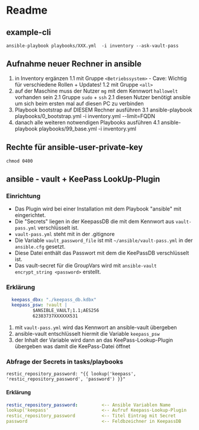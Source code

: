 # Readme

## example-cli
`ansible-playbook playbooks/XXX.yml  -i inventory --ask-vault-pass`

## Aufnahme neuer Rechner in ansible
1. in Inventory ergänzen
1.1 mit Gruppe `<Betriebssystem>` - Cave: Wichtig für verschiedene Rollen + Updates!
1.2 mit Gruppe `<all>`
2. auf der Maschine muss der Nutzer `mg` mit dem Kennwort `hallowelt` vorhanden sein
2.1 Gruppe `sudo` + `ssh`
2.1 diesen Nutzer benötigt ansible um sich beim ersten mal auf diesen PC zu verbinden
3. Playbook bootstrap auf DIESEM Rechner ausführen
3.1 ansible-playbook playbooks/0_bootstrap.yml -i inventory.yml --limit=FQDN
4. danach alle weiteren notwendigen Playbooks ausführen
4.1 ansible-playbook playbooks/99_base.yml -i inventory.yml


## Rechte für ansible-user-private-key
`chmod 0400`

## ansible - vault + KeePass LookUp-Plugin


### Einrichtung
  * Das Plugin wird bei einer Installation mit dem Playbook "ansible" mit eingerichtet.
  * Die "Secrets" liegen in der KeepassDB die mit dem Kennwort aus `vault-pass.yml` verschlüsselt ist.
  * `vault-pass.yml` steht mit in der .gitignore
  * Die Variable `vault_password_file` ist mit `~/ansible/vault-pass.yml` in der `ansible.cfg` gesetzt.
  * Diese Datei enthält das Passwort mit dem die KeePassDB verschlüsselt ist.
  * Das vault-secret für die GroupVars wird mit `ansible-vault encrypt_string <password>` erstellt.

### Erklärung

```yaml
  keepass_dbx: "./keepass_db.kdbx"
  keepass_psw: !vault |
          $ANSIBLE_VAULT;1.1;AES256
          62383737XXXXXX531
```

1. mit `vault-pass.yml` wird das Kennwort an ansible-vault übergeben
2. ansible-vault entschlüsselt hiermit die Variable `keepass_psw`
3. der Inhalt der Variable wird dann an das KeePass-Lookup-Plugin übergeben was damit die KeePass-Datei öffnet

### Abfrage der Secrets in tasks/playbooks
`restic_repository_password: "{{ lookup('keepass', 'restic_repository_password', 'password') }}"`

#### Erklärung

```yaml
restic_repository_password:         <-- Ansible Variablen Name
lookup('keepass'                    <-- Aufruf Keepass-Lookup-Plugin
restic_repository_password          <-- Titel Eintrag mit Secret
password                            <-- Feldbzeichner in KeepassDB
```

